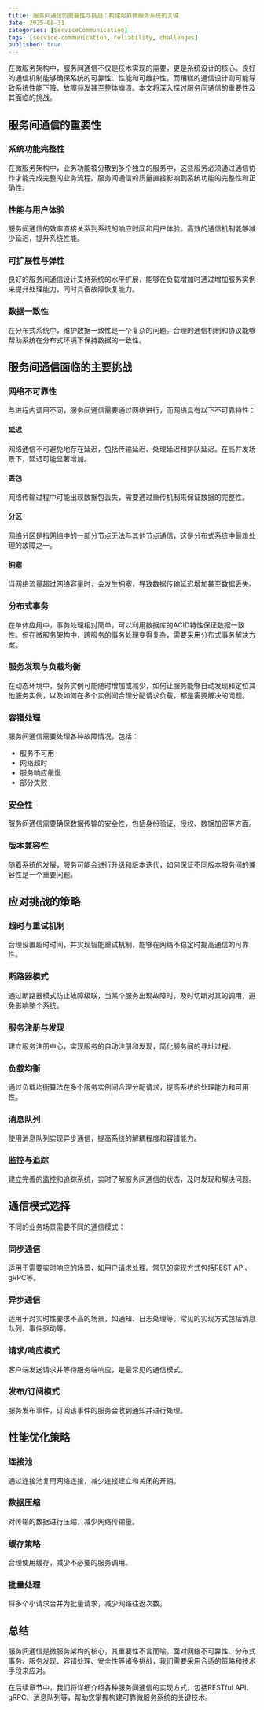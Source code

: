 ```yaml
---
title: 服务间通信的重要性与挑战：构建可靠微服务系统的关键
date: 2025-08-31
categories: [ServiceCommunication]
tags: [service-communication, reliability, challenges]
published: true
---
```


在微服务架构中，服务间通信不仅是技术实现的需要，更是系统设计的核心。良好的通信机制能够确保系统的可靠性、性能和可维护性，而糟糕的通信设计则可能导致系统性能下降、故障频发甚至整体崩溃。本文将深入探讨服务间通信的重要性及其面临的挑战。

## 服务间通信的重要性

### 系统功能完整性
在微服务架构中，业务功能被分散到多个独立的服务中，这些服务必须通过通信协作才能完成完整的业务流程。服务间通信的质量直接影响到系统功能的完整性和正确性。

### 性能与用户体验
服务间通信的效率直接关系到系统的响应时间和用户体验。高效的通信机制能够减少延迟，提升系统性能。

### 可扩展性与弹性
良好的服务间通信设计支持系统的水平扩展，能够在负载增加时通过增加服务实例来提升处理能力，同时具备故障恢复能力。

### 数据一致性
在分布式系统中，维护数据一致性是一个复杂的问题。合理的通信机制和协议能够帮助系统在分布式环境下保持数据的一致性。

## 服务间通信面临的主要挑战

### 网络不可靠性
与进程内调用不同，服务间通信需要通过网络进行，而网络具有以下不可靠特性：

#### 延迟
网络通信不可避免地存在延迟，包括传输延迟、处理延迟和排队延迟。在高并发场景下，延迟可能显著增加。

#### 丢包
网络传输过程中可能出现数据包丢失，需要通过重传机制来保证数据的完整性。

#### 分区
网络分区是指网络中的一部分节点无法与其他节点通信，这是分布式系统中最难处理的故障之一。

#### 拥塞
当网络流量超过网络容量时，会发生拥塞，导致数据传输延迟增加甚至数据丢失。

### 分布式事务
在单体应用中，事务处理相对简单，可以利用数据库的ACID特性保证数据一致性。但在微服务架构中，跨服务的事务处理变得复杂，需要采用分布式事务解决方案。

### 服务发现与负载均衡
在动态环境中，服务实例可能随时增加或减少，如何让服务能够自动发现和定位其他服务实例，以及如何在多个实例间合理分配请求负载，都是需要解决的问题。

### 容错处理
服务间通信需要处理各种故障情况，包括：
- 服务不可用
- 网络超时
- 服务响应缓慢
- 部分失败

### 安全性
服务间通信需要确保数据传输的安全性，包括身份验证、授权、数据加密等方面。

### 版本兼容性
随着系统的发展，服务可能会进行升级和版本迭代，如何保证不同版本服务间的兼容性是一个重要问题。

## 应对挑战的策略

### 超时与重试机制
合理设置超时时间，并实现智能重试机制，能够在网络不稳定时提高通信的可靠性。

### 断路器模式
通过断路器模式防止故障级联，当某个服务出现故障时，及时切断对其的调用，避免影响整个系统。

### 服务注册与发现
建立服务注册中心，实现服务的自动注册和发现，简化服务间的寻址过程。

### 负载均衡
通过负载均衡算法在多个服务实例间合理分配请求，提高系统的处理能力和可用性。

### 消息队列
使用消息队列实现异步通信，提高系统的解耦程度和容错能力。

### 监控与追踪
建立完善的监控和追踪系统，实时了解服务间通信的状态，及时发现和解决问题。

## 通信模式选择

不同的业务场景需要不同的通信模式：

### 同步通信
适用于需要实时响应的场景，如用户请求处理。常见的实现方式包括REST API、gRPC等。

### 异步通信
适用于对实时性要求不高的场景，如通知、日志处理等。常见的实现方式包括消息队列、事件驱动等。

### 请求/响应模式
客户端发送请求并等待服务端响应，是最常见的通信模式。

### 发布/订阅模式
服务发布事件，订阅该事件的服务会收到通知并进行处理。

## 性能优化策略

### 连接池
通过连接池复用网络连接，减少连接建立和关闭的开销。

### 数据压缩
对传输的数据进行压缩，减少网络传输量。

### 缓存策略
合理使用缓存，减少不必要的服务调用。

### 批量处理
将多个小请求合并为批量请求，减少网络往返次数。

## 总结

服务间通信是微服务架构的核心，其重要性不言而喻。面对网络不可靠性、分布式事务、服务发现、容错处理、安全性等诸多挑战，我们需要采用合适的策略和技术手段来应对。

在后续章节中，我们将详细介绍各种服务间通信的实现方式，包括RESTful API、gRPC、消息队列等，帮助您掌握构建可靠微服务系统的关键技术。